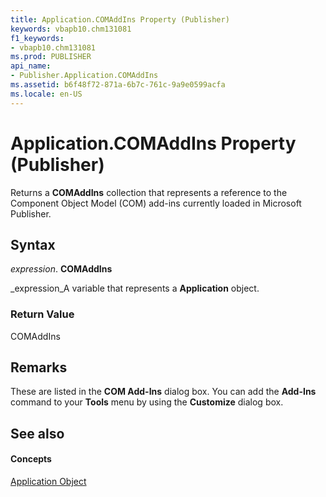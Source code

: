 ```yaml
---
title: Application.COMAddIns Property (Publisher)
keywords: vbapb10.chm131081
f1_keywords:
- vbapb10.chm131081
ms.prod: PUBLISHER
api_name:
- Publisher.Application.COMAddIns
ms.assetid: b6f48f72-871a-6b7c-761c-9a9e0599acfa
ms.locale: en-US
---
```



# Application.COMAddIns Property (Publisher)

Returns a  **COMAddIns** collection that represents a reference to the Component Object Model (COM) add-ins currently loaded in Microsoft Publisher.


## Syntax

 _expression_. **COMAddIns**

 _expression_A variable that represents a  **Application** object.


### Return Value

COMAddIns


## Remarks

These are listed in the  **COM Add-Ins** dialog box. You can add the **Add-Ins** command to your **Tools** menu by using the **Customize** dialog box.


## See also


#### Concepts


 [Application Object](application-object-publisher.md)


